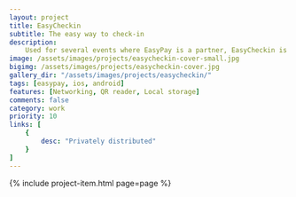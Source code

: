 ```yaml
---
layout: project
title: EasyCheckin
subtitle: The easy way to check-in
description:
    Used for several events where EasyPay is a partner, EasyCheckin is the ideal way to quickly validate tickets. Scanning the QR code is quick and secure, avoiding long lines at the entrance. The app also offers the manual input option to enter ticket details.
image: /assets/images/projects/easycheckin-cover-small.jpg
bigimg: /assets/images/projects/easycheckin-cover.jpg
gallery_dir: "/assets/images/projects/easycheckin/"
tags: [easypay, ios, android]
features: [Networking, QR reader, Local storage]
comments: false
category: work
priority: 10
links: [
    {
        desc: "Privately distributed"
    }
]
---
```


{% include project-item.html page=page %}